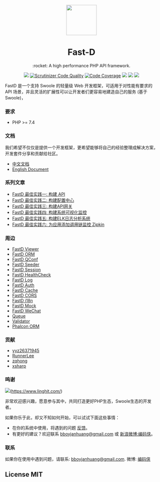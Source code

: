 <p align="center">
    <img src="https://avatars0.githubusercontent.com/u/20292713?s=200&v=4" width="100px" height="100px"/>
</p>
<h1 align="center">Fast-D</h1>

<p align="center">:rocket: A high performance PHP API framework.</p>

<p align="center">
<a href="https://travis-ci.org/fastdlabs/fastD"><img src="https://travis-ci.org/fastdlabs/fastD.svg?branch=master" /></a>
<a href="https://scrutinizer-ci.com/g/fastdlabs/fastD/?branch=master"><img src="https://scrutinizer-ci.com/g/fastdlabs/fastD/badges/quality-score.png?b=master" title="Scrutinizer Code Quality"></a>
<a href="https://scrutinizer-ci.com/g/fastdlabs/fastD/?branch=master"><img src="https://scrutinizer-ci.com/g/fastdlabs/fastD/badges/coverage.png?b=master" alt="Code Coverage"></a>
<a href="http://www.php.net/"><img src="https://img.shields.io/badge/php-v7.4-brightgreen" /></a>
<a href="http://www.swoole.com/"><img src="https://img.shields.io/badge/swoole-v4.5-brightgreen"/></a>
<a href="https://fastdlabs.com/"><img src="https://poser.pugx.org/fastd/fastd/license" /></a>
</p>

FastD 是一个支持 Swoole 的轻量级 Web 开发框架，可适用于对性能有要求的 API 场景，并且灵活的扩展性可以让开发者们更容易地建造自己的服务 (基于Swoole)，

### 要求

* PHP >= 7.4

### 文档

我们希望不仅仅是提供一个开发框架，更希望能够将自己的经验整理成解决方案，开发套件分享和贡献给社区。

* [中文文档](http://docs.fastdlabs.com/#/zh-cn/3.2/readme)
* [English Document](https://docs.fastdlabs.com/#/en-us/3.2/readme)

### 系列文章

* [FastD 最佳实践一: 构建 API](http://blog.fastdlabs.com/2017-12-12/create-api)
* [FastD 最佳实践二: 构建配置中心](http://blog.fastdlabs.com/2017-12-12/create-configure)
* [FastD 最佳实践三: 构建API网关](http://blog.fastdlabs.com/2017-12-12/create-gatewray)
* [FastD 最佳实践四: 构建系统可视化监控](http://blog.fastdlabs.com/2017-12-12/create-monitor)
* [FastD 最佳实践五: 构建ELK日志分析系统](http://blog.fastdlabs.com/2017-12-12/create-log)
* [FastD 最佳实践六: 为应用添加调用链监控 Zipkin](http://blog.fastdlabs.com/2017-12-12/create-zipkin)

### 周边

* [FastD Viewer](https://github.com/JanHuang/viewer)
* [FastD ORM](https://github.com/zqhong/fastd-eloquent)
* [FastD QConf](https://github.com/JanHuang/QConfServiceProvider)
* [FastD Seeder](https://github.com/RunnerLee/fastd-seeder)
* [FastD Session](https://github.com/fastdlabs/session-provider)
* [FastD HealthCheck](https://github.com/fastdlabs/health-check-provider)
* [FastD Log](https://github.com/fastdlabs/log-provider)
* [FastD Auth](https://github.com/fastdlabs/auth-provider)
* [FastD Cache](https://github.com/fastdlabs/cache-provider)
* [FastD CORS](https://github.com/fastdlabs/cors-provider)
* [FastD i18n](https://github.com/fastdlabs/i18n-provider)
* [FastD Mock](https://github.com/fastdlabs/mock-provider)
* [FastD WeChat](https://github.com/fastdlabs/wechat-provider)
* [Queue](https://github.com/RunnerLee/queue)
* [Validator](https://github.com/RunnerLee/validator)
* [Phalcon ORM](https://github.com/xueron/fastd-phalcon)

### 贡献

* [yyz26371945](https://github.com/yyz26371945)
* [RunnerLee](https://github.com/RunnerLee)
* [zqhong](https://github.com/zqhong)
* [xsharp](https://github.com/xsharp)

### 鸣谢

![](https://s103.ggwan.com/mainlinghitv2/images/public/logo.png)(https://www.linghit.com/)

非常欢迎感兴趣，愿意参与其中，共同打造更好PHP生态，Swoole生态的开发者。

如果你乐于此，却又不知如何开始，可以试试下面这些事情：

* 在你的系统中使用，将遇到的问题 [反馈](https://github.com/JanHuang/fastD/issues)。
* 有更好的建议？欢迎联系 [bboyjanhuang@gmail.com](mailto:bboyjanhuang@gmail.com) 或 [新浪微博:编码侠](http://weibo.com/ecbboyjan)。

### 联系

如果你在使用中遇到问题，请联系: [bboyjanhuang@gmail.com](mailto:bboyjanhuang@gmail.com). 微博: [编码侠](http://weibo.com/ecbboyjan)

## License MIT
